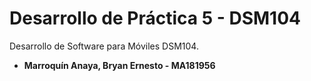 # Desarrollo de Práctica 5 - DSM104

Desarrollo de Software para Móviles DSM104.

* **Marroquín Anaya, Bryan Ernesto - MA181956**
